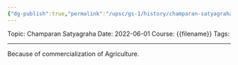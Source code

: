 ```yaml
---
{"dg-publish":true,"permalink":"/upsc/gs-1/history/champaran-satyagraha/","dgHomeLink":true,"dgPassFrontmatter":false}
---
```


Topic: Champaran Satyagraha
Date: 2022-06-01
Course: {{filename}}
Tags: 

---



Because of commercialization of Agriculture.
